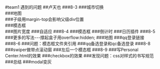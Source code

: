 #team1 遇到的问题
##卢天也
###8-3
###城市切换  
###地图                        
###子级用margin-top会影响父级div位置       
###模态框                        
###图片宽度
###自适应
###8-4
###模态框
###倒计时
###日历插件
###8-5
###更多的写法---撑起盒子用overflow:hidden;
###地图
###qq登录链接
###8-6
###问题：模态框文件夹引用
###qq备选登录和qc备选登录
###8-8
###swiper做带点滚动窗
###左后一个模态框
###8-9
###写Personal Center.html的效果
###checkbox的效果
###发现问题：css对样式的书写规范
###总结
###modal变灰